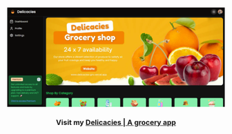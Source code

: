 <div align="center">
  <br />
    <a href="https://delicacies-gro.vercel.app/" target="_blank">
      <img src="https://github.com/SinghBanta/Delicacies/blob/main/public/screenshot.png?raw=true" alt="Project Banner">
    </a>
  <br />

  <h3 align="center">Visit my <a href="https://www.delicacies-gro.vercel.app/" target="_blank"><b>Delicacies | A grocery app</b></a></h3>
</div>